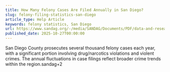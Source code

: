 ```yaml
---
title: How Many Felony Cases Are Filed Annually in San Diego?
slug: felony-filing-statistics-san-diego
article_type: Help Article
keywords: felony statistics, San Diego
url: https://www.sandag.org/-/media/SANDAG/Documents/PDF/data-and-research/criminal-justice-and-public-safety/criminal-justice-research-clearinghouse/cj-bulletin/cj-bulletin-2024-crime-in-the-san-diego-region-2025-08-18.pdf
published_date: 2025-10-27T00:00:00
---
```


San Diego County prosecutes several thousand felony cases each year, with a significant portion involving drug/narcotics violations and violent crimes. The annual fluctuations in case filings reflect broader crime trends within the region.sandag+2